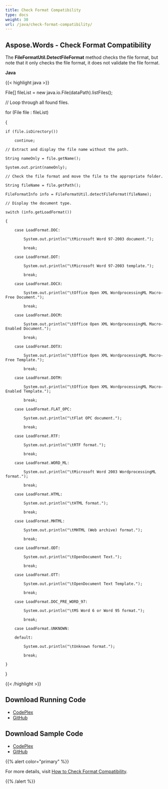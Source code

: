 ```yaml
---
title: Check Format Compatibility
type: docs
weight: 30
url: /java/check-format-compatibility/
---
```


## **Aspose.Words - Check Format Compatibility**
The **FileFormatUtil.DetectFileFormat** method checks the file format, but note that it only checks the file format, it does not validate the file format.

**Java**

{{< highlight java >}}

 File[] fileList = new java.io.File(dataPath).listFiles();

// Loop through all found files.

for (File file : fileList)

{

    if (file.isDirectory())

        continue;

    // Extract and display the file name without the path.

    String nameOnly = file.getName();

    System.out.print(nameOnly);

    // Check the file format and move the file to the appropriate folder.

    String fileName = file.getPath();

    FileFormatInfo info = FileFormatUtil.detectFileFormat(fileName);

    // Display the document type.

    switch (info.getLoadFormat())

    {

        case LoadFormat.DOC:

            System.out.println("\tMicrosoft Word 97-2003 document.");

            break;

        case LoadFormat.DOT:

            System.out.println("\tMicrosoft Word 97-2003 template.");

            break;

        case LoadFormat.DOCX:

            System.out.println("\tOffice Open XML WordprocessingML Macro-Free Document.");

            break;

        case LoadFormat.DOCM:

            System.out.println("\tOffice Open XML WordprocessingML Macro-Enabled Document.");

            break;

        case LoadFormat.DOTX:

            System.out.println("\tOffice Open XML WordprocessingML Macro-Free Template.");

            break;

        case LoadFormat.DOTM:

            System.out.println("\tOffice Open XML WordprocessingML Macro-Enabled Template.");

            break;

        case LoadFormat.FLAT_OPC:

            System.out.println("\tFlat OPC document.");

            break;

        case LoadFormat.RTF:

            System.out.println("\tRTF format.");

            break;

        case LoadFormat.WORD_ML:

            System.out.println("\tMicrosoft Word 2003 WordprocessingML format.");

            break;

        case LoadFormat.HTML:

            System.out.println("\tHTML format.");

            break;

        case LoadFormat.MHTML:

            System.out.println("\tMHTML (Web archive) format.");

            break;

        case LoadFormat.ODT:

            System.out.println("\tOpenDocument Text.");

            break;

        case LoadFormat.OTT:

            System.out.println("\tOpenDocument Text Template.");

            break;

        case LoadFormat.DOC_PRE_WORD_97:

            System.out.println("\tMS Word 6 or Word 95 format.");

            break;

        case LoadFormat.UNKNOWN:

        default:

            System.out.println("\tUnknown format.");

            break;

    }

}

{{< /highlight >}}
## **Download Running Code**
- [CodePlex](https://asposewordsjavaapachepoi.codeplex.com/releases/view/618321)
- [GitHub](https://github.com/aspose-words/Aspose.Words-for-Java/releases/tag/Aspose.Words_Java_for_Apache_POI_WP-v1.0.0)
## **Download Sample Code**
- [CodePlex](https://asposewordsjavaapachepoi.codeplex.com/SourceControl/latest#src/main/java/com/aspose/words/examples/asposefeatures/workingwithdocument/checkformatcompatibility/AsposeCheckFormatCompatibility.java)
- [GitHub](https://github.com/aspose-words/Aspose.Words-for-Java/blob/master/Plugins/Aspose_Words_for_Apache_POI/src/main/java/com/aspose/words/examples/asposefeatures/workingwithdocument/checkformatcompatibility/AsposeCheckFormatCompatibility.java)

{{% alert color="primary" %}} 

For more details, visit [How to Check Format Compatibility](/words/java/creating-or-loading-a-document/#creatingorloadingadocument-howtodetectthefileformatandcheckformatcompatibility).

{{% /alert %}}
